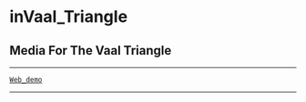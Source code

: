 # inVaal_Triangle
Media For The Vaal Triangle
---

---

[`Web_demo`](https://theekingza.github.io/inVaal_Triangle/)

---